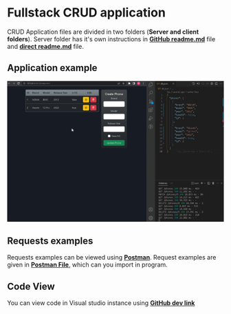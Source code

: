 # __Fullstack CRUD application__


CRUD Application files are divided in two folders (__Server and client folders__). Server folder has it's own instructions in [__GitHub readme.md__](https://github.com/Domis777/JS-DOM/blob/master/readme.md) file and [__direct readme.md__](client/readme.md) file.


## __Application example__


![](fs-CRUD-App-D.Sumskus.gif)

## __Requests examples__

Requests examples can be viewed using [__Postman__](https://www.postman.com/downloads/). Request examples are given in [__Postman File__](./Phones.postman_collection.json), which can you import in program.

## __Code View__

You can view code in Visual studio instance using [__GitHub dev link__](https://github.dev/Domis777/JS-DOM)